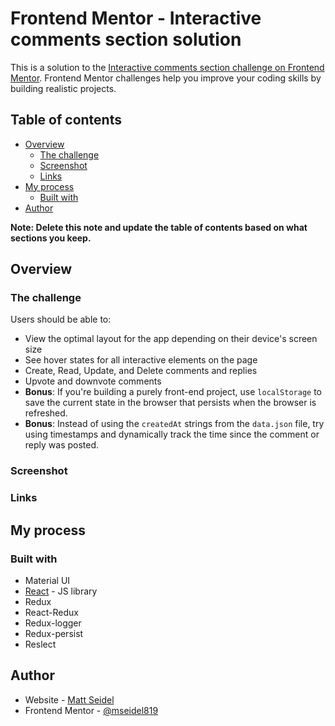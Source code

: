 # Frontend Mentor - Interactive comments section solution

This is a solution to the [Interactive comments section challenge on Frontend Mentor](https://www.frontendmentor.io/challenges/interactive-comments-section-iG1RugEG9). Frontend Mentor challenges help you improve your coding skills by building realistic projects.

## Table of contents

- [Overview](#overview)
  - [The challenge](#the-challenge)
  - [Screenshot](#screenshot)
  - [Links](#links)
- [My process](#my-process)
  - [Built with](#built-with)
- [Author](#author)

**Note: Delete this note and update the table of contents based on what sections you keep.**

## Overview

### The challenge

Users should be able to:

- View the optimal layout for the app depending on their device's screen size
- See hover states for all interactive elements on the page
- Create, Read, Update, and Delete comments and replies
- Upvote and downvote comments
- **Bonus**: If you're building a purely front-end project, use `localStorage` to save the current state in the browser that persists when the browser is refreshed.
- **Bonus**: Instead of using the `createdAt` strings from the `data.json` file, try using timestamps and dynamically track the time since the comment or reply was posted.

### Screenshot

<!-- ![](./screenshot1.png) -->
<!-- ![](./screenshot2.png) -->
<!-- ![](./screenshot3.png) -->

### Links

<!-- - Solution URL: [GitHub](https://github.com/mseidel819/comments-section) -->
<!-- - Live Site URL: [Netlify](https://your-live-site-url.com) -->

## My process

### Built with

- Material UI
- [React](https://reactjs.org/) - JS library
- Redux
- React-Redux
- Redux-logger
- Redux-persist
- Reslect

## Author

- Website - [Matt Seidel](https://seidelmatt.com/)
- Frontend Mentor - [@mseidel819](https://www.frontendmentor.io/profile/mseidel819)
